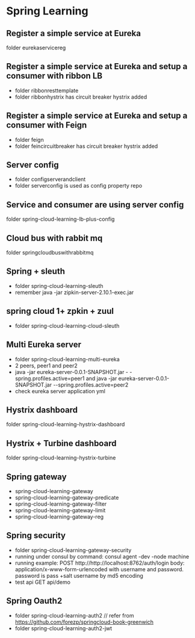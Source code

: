# Spring Learning
## Register a simple service at Eureka
folder eurekaservicereg
## Register a simple service at Eureka and setup a consumer with ribbon LB
- folder ribbonresttemplate
- folder ribbonhystrix has circuit breaker hystrix added
## Register a simple service at Eureka and setup a consumer with Feign
- folder feign
- folder feincircuitbreaker has circuit breaker hystrix added
## Server config
- folder configserverandclient
- folder serverconfig is used as config property repo
## Service and consumer are using server config
folder spring-cloud-learning-lb-plus-config
## Cloud bus with rabbit mq
folder springcloudbuswithrabbitmq
## Spring + sleuth
- folder spring-cloud-learning-sleuth
- remember java -jar zipkin-server-2.10.1-exec.jar
## spring cloud 1+ zpkin + zuul
- folder spring-cloud-learning-cloud-sleuth
## Multi Eureka server
- folder spring-cloud-learning-multi-eureka
- 2 peers, peer1 and peer2
- java -jar eureka-server-0.0.1-SNAPSHOT.jar - -spring.profiles.active=peer1 and java -jar eureka-server-0.0.1-SNAPSHOT.jar --spring.profiles.active=peer2
- check eureka server application yml
## Hystrix dashboard
folder spring-cloud-learning-hystrix-dashboard
## Hystrix + Turbine dashboard
folder spring-cloud-learning-hystrix-turbine
## Spring gateway
- spring-cloud-learning-gateway
- spring-cloud-learning-gateway-predicate
- spring-cloud-learning-gateway-filter
- spring-cloud-learning-gateway-limit
- spring-cloud-learning-gateway-reg
## Spring security
- folder spring-cloud-learning-gateway-security
- running under consul by command:  consul agent -dev -node machine
- running example:  POST http://http://localhost:8762/auth/login body: application/x-www-form-urlencoded with username and password. password is pass +salt username by md5 encoding
- test api GET api/demo

## Spring Oauth2
- folder spring-cloud-learning-auth2 // refer from https://github.com/forezp/springcloud-book-greenwich
- folder spring-cloud-learning-auth2-jwt
